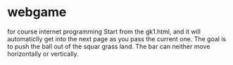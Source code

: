 # webgame
for course internet programming
Start from the gk1.html, and it will automaticlly get into the next page as you pass the current one.
The goal is to push the ball out of the squar grass land.
The bar can neither move horizontally or vertically.

